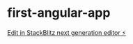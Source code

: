 # first-angular-app

[Edit in StackBlitz next generation editor ⚡️](https://stackblitz.com/~/github.com/agiratech-siva/first-angular-app)